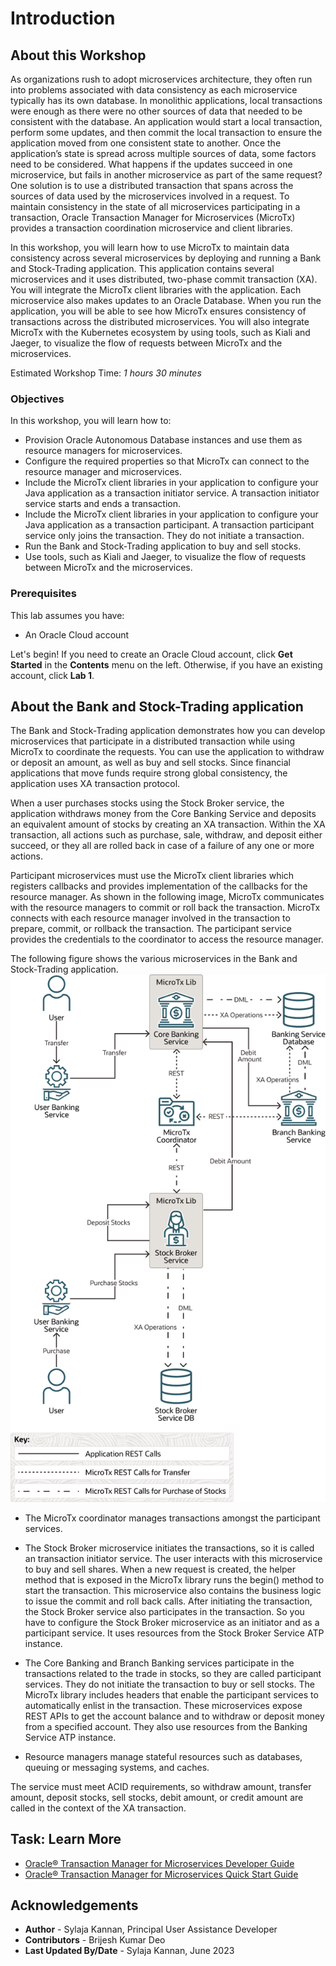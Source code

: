 # Introduction

## About this Workshop

As organizations rush to adopt microservices architecture, they often run into problems associated with data consistency as each microservice typically has its own database. In monolithic applications, local transactions were enough as there were no other sources of data that needed to be consistent with the database. An application would start a local transaction, perform some updates, and then commit the local transaction to ensure the application moved from one consistent state to another. Once the application’s state is spread across multiple sources of data, some factors need to be considered. What happens if the updates succeed in one microservice, but fails in another microservice as part of the same request? One solution is to use a distributed transaction that spans across the sources of data used by the microservices involved in a request. To maintain consistency in the state of all microservices participating in a transaction, Oracle Transaction Manager for Microservices (MicroTx) provides a transaction coordination microservice and client libraries.

In this workshop, you will learn how to use MicroTx to maintain data consistency across several microservices by deploying and running a Bank and Stock-Trading application. This application contains several microservices and it uses distributed, two-phase commit transaction (XA). You will integrate the MicroTx client libraries with the application. Each microservice also makes updates to an Oracle Database. When you run the application, you will be able to see how MicroTx ensures consistency of transactions across the distributed microservices. You will also integrate MicroTx with the Kubernetes ecosystem by using tools, such as Kiali and Jaeger, to visualize the flow of requests between MicroTx and the microservices.

Estimated Workshop Time: *1 hours 30 minutes*

### Objectives

In this workshop, you will learn how to:

* Provision Oracle Autonomous Database instances and use them as resource managers for microservices.
* Configure the required properties so that MicroTx can connect to the resource manager and microservices.
* Include the MicroTx client libraries in your application to configure your Java application as a transaction initiator service. A transaction initiator service starts and ends a transaction.
* Include the MicroTx client libraries in your application to configure your Java application as a transaction participant. A transaction participant service only joins the transaction. They do not initiate a transaction.
* Run the Bank and Stock-Trading application to buy and sell stocks.
* Use tools, such as Kiali and Jaeger, to visualize the flow of requests between MicroTx and the microservices.

### Prerequisites

This lab assumes you have:
- An Oracle Cloud account

Let's begin! If you need to create an Oracle Cloud account, click **Get Started** in the **Contents** menu on the left. Otherwise, if you have an existing account, click **Lab 1**.

## About the Bank and Stock-Trading application

The Bank and Stock-Trading application demonstrates how you can develop microservices that participate in a distributed transaction while using MicroTx to coordinate the requests. You can use the application to withdraw or deposit an amount, as well as buy and sell stocks. Since financial applications that move funds require strong global consistency, the application uses XA transaction protocol.

When a user purchases stocks using the Stock Broker service, the application withdraws money from the Core Banking Service and deposits an equivalent amount of stocks by creating an XA transaction. Within the XA transaction, all actions such as purchase, sale, withdraw, and deposit either succeed, or they all are rolled back in case of a failure of any one or more actions.

Participant microservices must use the MicroTx client libraries which registers callbacks and provides implementation of the callbacks for the resource manager. As shown in the following image, MicroTx communicates with the resource managers to commit or roll back the transaction. MicroTx connects with each resource manager involved in the transaction to prepare, commit, or rollback the transaction. The participant service provides the credentials to the coordinator to access the resource manager.

The following figure shows the various microservices in the Bank and Stock-Trading application.
![Microservices in Bank and Stock-Trading application](./images/stock_broker_xa_app.png)

* The MicroTx coordinator manages transactions amongst the participant services.

* The Stock Broker microservice initiates the transactions, so it is called an transaction initiator service. The user interacts with this microservice to buy and sell shares. When a new request is created, the helper method that is exposed in the MicroTx library runs the begin() method to start the transaction. This microservice also contains the business logic to issue the commit and roll back calls. After initiating the transaction, the Stock Broker service also participates in the transaction. So you have to configure the Stock Broker microservice as an initiator and as a participant service. It uses resources from the Stock Broker Service ATP instance.

* The Core Banking and Branch Banking services participate in the transactions related to the trade in stocks, so they are called participant services. They do not initiate the transaction to buy or sell stocks. The MicroTx library includes headers that enable the participant services to automatically enlist in the transaction. These microservices expose REST APIs to get the account balance and to withdraw or deposit money from a specified account. They also use resources from the Banking Service ATP instance.

* Resource managers manage stateful resources such as databases, queuing or messaging systems, and caches.

The service must meet ACID requirements, so withdraw amount, transfer amount, deposit stocks, sell stocks, debit amount, or credit amount are called in the context of the XA transaction.

## Task: Learn More

* [Oracle® Transaction Manager for Microservices Developer Guide](http://docs.oracle.com/en/database/oracle/transaction-manager-for-microservices/22.3/tmmdg/index.html)
* [Oracle® Transaction Manager for Microservices Quick Start Guide](http://docs.oracle.com/en/database/oracle/transaction-manager-for-microservices/22.3/tmmqs/index.html)

## Acknowledgements

* **Author** - Sylaja Kannan, Principal User Assistance Developer
* **Contributors** - Brijesh Kumar Deo
* **Last Updated By/Date** - Sylaja Kannan, June 2023
